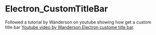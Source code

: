 # Electron_CustomTitleBar
 Followed a tutorial by Wanderson on youtube showing how get a custom title bar
 [Youtube video by Wanderson Electron custome title bar](https://www.youtube.com/watch?v=6OcAoXr40oE&t=2s).
